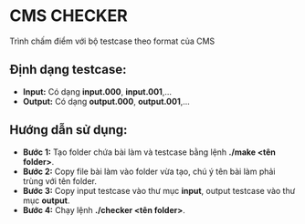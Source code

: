 # CMS CHECKER
Trình chấm điểm với bộ testcase theo format của CMS

## Định dạng testcase:
 * **Input:** Có dạng **input.000**, **input.001**,...
 * **Output:** Có dạng **output.000**, **output.001**,...

## Hướng dẫn sử dụng:
  * **Bước 1:** Tạo folder chứa bài làm và testcase bằng lệnh **./make <tên folder>**.
  * **Bước 2:** Copy file bài làm vào folder vừa tạo, chú ý tên bài làm phải trùng với tên folder.
  * **Bước 3:** Copy input testcase vào thư mục **input**, output testcase vào thư mục **output**.
  * **Bước 4:** Chạy lệnh **./checker <tên folder>**.
